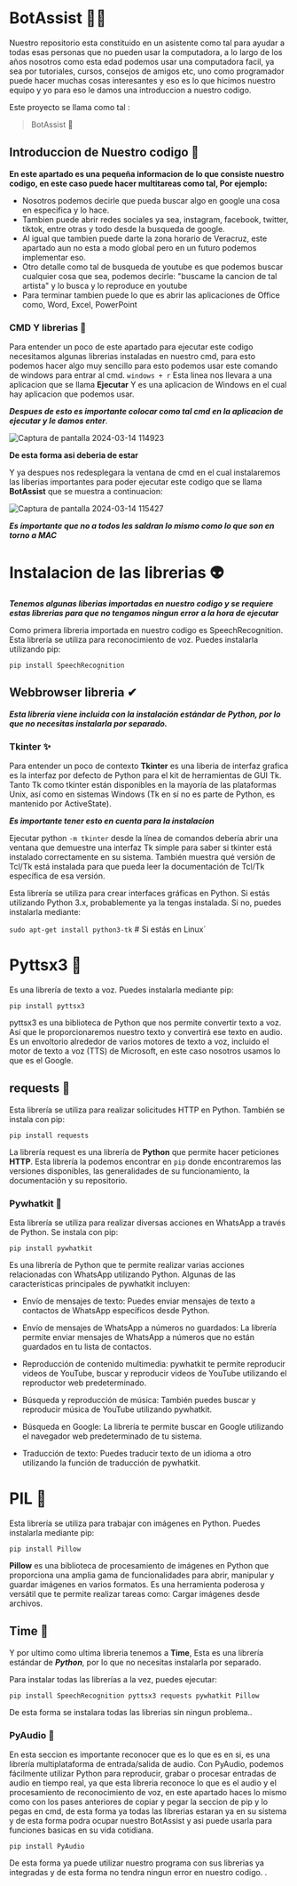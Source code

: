 # BotAssist 😶‍🌫️
Nuestro repositorio esta constituido en un asistente como tal para ayudar a todas esas personas que no pueden usar la computadora, a lo largo de los años nosotros como esta edad podemos usar una computadora facil, ya sea por tutoriales, cursos, consejos de amigos etc, uno como programador puede hacer muchas cosas interesantes y eso es lo que hicimos nuestro equipo y yo para eso le damos una introduccion a nuestro codigo.

Este proyecto se llama como tal :
> BotAssist 🍕

## Introduccion de Nuestro codigo 🐢
**En este apartado es una pequeña informacion de lo que consiste nuestro codigo, en este caso puede hacer multitareas como tal, Por ejemplo:**

- Nosotros podemos decirle que pueda buscar algo en google una cosa en especifica y lo hace.
- Tambien puede abrir redes sociales ya sea, instagram, facebook, twitter, tiktok, entre otras y todo desde la busqueda de google.
- Al igual que tambien puede darte la zona horario de Veracruz, este apartado aun no esta a modo global pero en un futuro podemos implementar eso.
- Otro detalle como tal de busqueda de youtube es que podemos buscar cualquier cosa que sea, podemos decirle: "buscame la cancion de tal artista" y lo busca y lo 
  reproduce en youtube
- Para terminar tambien puede lo que es abrir las aplicaciones de Office como, Word, Excel, PowerPoint


### CMD Y librerias 👻

Para entender un poco de este apartado para ejecutar este codigo necesitamos algunas librerias instaladas en nuestro cmd, para esto podemos hacer algo muy sencillo para esto podemos usar este comando de windows para entrar al cmd.
 `windows + r`
 Esta linea nos llevara a una aplicacion que se llama **Ejecutar** Y es una aplicacion de Windows en el cual hay aplicacion que podemos usar.

***Despues de esto es importante colocar como tal cmd en la aplicacion de ejecutar y le damos enter***.



![Captura de pantalla 2024-03-14 114923](https://github.com/victor555ops/Bot_project/assets/150841434/7fff6c60-b4d9-4ce7-86cb-e751eee63221)



**De esta forma asi deberia de estar**


Y ya despues nos redesplegara la ventana de cmd en el cual instalaremos las liberias importantes para poder ejecutar este codigo que se llama **BotAssist** que se muestra a continuacion:

![Captura de pantalla 2024-03-14 115427](https://github.com/victor555ops/Bot_project/assets/150841434/c483c8e7-7944-4f30-83d2-af5f6034b893)



***Es importante que no a todos les saldran lo mismo como lo que son en torno a MAC***




# Instalacion de las librerias 👽

 ***Tenemos algunas liberias importadas en nuestro codigo y se requiere estas librerias para que no tengamos ningun error a la hora de ejecutar***


Como primera libreria importada en nuestro codigo es SpeechRecognition.
Esta librería se utiliza para reconocimiento de voz. Puedes instalarla utilizando pip:

`pip install SpeechRecognition`


## Webbrowser libreria ✔

 ***Esta librería viene incluida con la instalación estándar de Python, por lo que no necesitas instalarla por separado.***


### Tkinter ✨

Para entender un poco de contexto **Tkinter** es una liberia de interfaz grafica es la interfaz por defecto de Python para el kit de herramientas de GUI Tk. Tanto Tk como tkinter están disponibles en la mayoría de las plataformas Unix, así como en sistemas Windows (Tk en sí no es parte de Python, es mantenido por ActiveState).

***Es importante tener esto en cuenta para la instalacion***

Ejecutar python `-m tkinter` desde la línea de comandos debería abrir una ventana que demuestre una interfaz Tk simple para saber si tkinter está instalado correctamente en su sistema. También muestra qué versión de Tcl/Tk está instalada para que pueda leer la documentación de Tcl/Tk específica de esa versión.

Esta librería se utiliza para crear interfaces gráficas en Python. Si estás utilizando Python 3.x, probablemente ya la tengas instalada. Si no, puedes instalarla mediante:


`sudo apt-get install python3-tk`  # Si estás en Linux`



# Pyttsx3 🤖

Es una librería de texto a voz. Puedes instalarla mediante pip:

`pip install pyttsx3`  


pyttsx3 es una biblioteca de Python que nos permite convertir texto a voz. Así que le proporcionaremos nuestro texto y convertirá ese texto en audio. Es un envoltorio alrededor de varios motores de texto a voz, incluido el motor de texto a voz (TTS) de Microsoft, en este caso nosotros usamos lo que es el Google.


## requests 🎈

Esta librería se utiliza para realizar solicitudes HTTP en Python. También se instala con pip:

`pip install requests`


La librería request es una librería de **Python** que permite hacer peticiones **HTTP**. Esta librería la podemos encontrar en `pip` donde encontraremos las versiones disponibles, las generalidades de su funcionamiento, la documentación y su repositorio.


### Pywhatkit 🎡

Esta librería se utiliza para realizar diversas acciones en WhatsApp a través de Python. Se instala con pip:

`pip install pywhatkit`

Es una librería de Python que te permite realizar varias acciones relacionadas con WhatsApp utilizando Python. Algunas de las características principales de pywhatkit incluyen:

- Envío de mensajes de texto: Puedes enviar mensajes de texto a contactos de WhatsApp específicos desde Python.

- Envío de mensajes de WhatsApp a números no guardados: La librería permite enviar mensajes de WhatsApp a números que no están guardados en tu lista de contactos.

- Reproducción de contenido multimedia: pywhatkit te permite reproducir videos de YouTube, buscar y reproducir videos de YouTube utilizando el reproductor web predeterminado.

- Búsqueda y reproducción de música: También puedes buscar y reproducir música de YouTube utilizando pywhatkit.

- Búsqueda en Google: La librería te permite buscar en Google utilizando el navegador web predeterminado de tu sistema.

- Traducción de texto: Puedes traducir texto de un idioma a otro utilizando la función de traducción de pywhatkit.



# PIL 💢

Esta librería se utiliza para trabajar con imágenes en Python. Puedes instalarla mediante pip:

`pip install Pillow`

**Pillow** es una biblioteca de procesamiento de imágenes en Python que proporciona una amplia gama de funcionalidades para abrir, manipular y guardar imágenes en varios formatos. Es una herramienta poderosa y versátil que te permite realizar tareas como: Cargar imágenes desde archivos.


## Time 💨

Y por ultimo como ultima libreria tenemos a **Time**, Esta es una librería estándar de ***Python***, por lo que no necesitas instalarla por separado.

Para instalar todas las librerías a la vez, puedes ejecutar:

`pip install SpeechRecognition pyttsx3 requests pywhatkit Pillow`

De esta forma se instalara todas las librerias sin ningun problema..

### PyAudio 🎤
En esta seccion es importante reconocer que es lo que es en si, es una librería multiplataforma de entrada/salida de audio. Con PyAudio, podemos fácilmente utilizar Python para reproducir, grabar o procesar entradas de audio en tiempo real, ya que esta libreria reconoce lo que es el audio y el procesamiento de reconocimiento de voz, en este apartado haces lo mismo como con los pases anteriores de copiar y pegar la seccion de pip y lo pegas en cmd, de esta forma ya todas las librerias estaran ya en su sistema y de esta forma podra ocupar nuestro BotAssist y asi puede usarla para funciones basicas en su vida cotidiana.

`pip install PyAudio`

De esta forma ya puede utilizar nuestro programa con sus librerias ya integradas y de esta forma no tendra ningun error en nuestro codigo.
.






 

